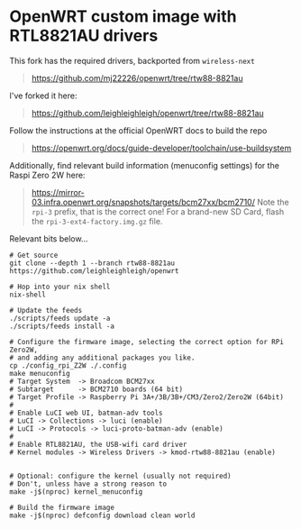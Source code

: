 # OpenWRT custom image with RTL8821AU drivers

This fork has the required drivers, backported from `wireless-next`
> https://github.com/mj22226/openwrt/tree/rtw88-8821au

I've forked it here:
> https://github.com/leighleighleigh/openwrt/tree/rtw88-8821au


Follow the instructions at the official OpenWRT docs to build the repo
> https://openwrt.org/docs/guide-developer/toolchain/use-buildsystem

Additionally, find relevant build information (menuconfig settings) for the Raspi Zero 2W here:
> https://mirror-03.infra.openwrt.org/snapshots/targets/bcm27xx/bcm2710/
Note the `rpi-3` prefix, that is the correct one!
For a brand-new SD Card, flash the `rpi-3-ext4-factory.img.gz` file.

Relevant bits below...

```shell
# Get source
git clone --depth 1 --branch rtw88-8821au https://github.com/leighleighleigh/openwrt

# Hop into your nix shell
nix-shell

# Update the feeds
./scripts/feeds update -a
./scripts/feeds install -a
 
# Configure the firmware image, selecting the correct option for RPi Zero2W,
# and adding any additional packages you like. 
cp ./config_rpi_Z2W ./.config
make menuconfig
# Target System  -> Broadcom BCM27xx
# Subtarget      -> BCM2710 boards (64 bit)
# Target Profile -> Raspberry Pi 3A+/3B/3B+/CM3/Zero2/Zero2W (64bit)
# 
# Enable LuCI web UI, batman-adv tools
# LuCI -> Collections -> luci (enable)
# LuCI -> Protocols -> luci-proto-batman-adv (enable)
#
# Enable RTL8821AU, the USB-wifi card driver
# Kernel modules -> Wireless Drivers -> kmod-rtw88-8821au (enable)

 
# Optional: configure the kernel (usually not required)
# Don't, unless have a strong reason to
make -j$(nproc) kernel_menuconfig
 
# Build the firmware image
make -j$(nproc) defconfig download clean world
```

